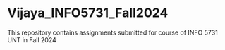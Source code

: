 # Vijaya_INFO5731_Fall2024
This repository contains assignments submitted for course of INFO 5731 UNT in Fall 2024
